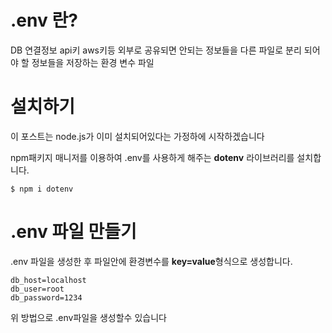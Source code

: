 # .env 란?

DB 연결정보 api키 aws키등 외부로 공유되면 안되는 정보들을 다른 파일로 분리 되어야 할 정보들을 저장하는 환경 변수 파일

# 설치하기

이 포스트는 node.js가 이미 설치되어있다는 가정하에 시작하겠습니다

npm패키지 매니저를 이용하여 .env를 사용하게 해주는 **dotenv** 라이브러리를 설치합니다.

```
$ npm i dotenv
```

# .env 파일 만들기

.env 파일을 생성한 후 파일안에 환경변수를 **key=value**형식으로 생성합니다.

```
db_host=localhost
db_user=root
db_password=1234
```

위 방법으로 .env파일을 생성할수 있습니다

<br>